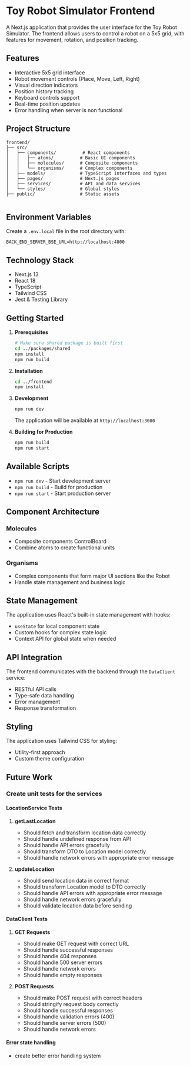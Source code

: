 # Toy Robot Simulator Frontend

A Next.js application that provides the user interface for the Toy Robot Simulator. The frontend allows users to control a robot on a 5x5 grid, with features for movement, rotation, and position tracking.

## Features

- Interactive 5x5 grid interface
- Robot movement controls (Place, Move, Left, Right)
- Visual direction indicators
- Position history tracking
- Keyboard controls support
- Real-time position updates
- Error handling when server is non functional

## Project Structure

```
frontend/
├── src/
│   ├── components/          # React components
│   │   ├── atoms/          # Basic UI components
│   │   ├── molecules/      # Composite components
│   │   └── organisms/      # Complex components
│   ├── models/             # TypeScript interfaces and types
│   ├── pages/              # Next.js pages
│   ├── services/           # API and data services
│   └── styles/             # Global styles
├── public/                 # Static assets


```
## Environment Variables

Create a `.env.local` file in the root directory with:
```
BACK_END_SERVER_BSE_URL=http://localhost:4800
```

## Technology Stack

- Next.js 13
- React 18
- TypeScript
- Tailwind CSS
- Jest & Testing Library

## Getting Started

1. **Prerequisites**
   ```bash
   # Make sure shared package is built first
   cd ../packages/shared
   npm install
   npm run build
   ```

2. **Installation**
   ```bash
   cd ../frontend
   npm install
   ```

3. **Development**
   ```bash
   npm run dev
   ```
   The application will be available at `http://localhost:3000`

4. **Building for Production**
   ```bash
   npm run build
   npm run start
   ```

## Available Scripts

- `npm run dev` - Start development server
- `npm run build` - Build for production
- `npm run start` - Start production server

## Component Architecture

### Molecules
- Composite components ControlBoard
- Combine atoms to create functional units

### Organisms
- Complex components that form major UI sections like the Robot
- Handle state management and business logic

## State Management

The application uses React's built-in state management with hooks:
- `useState` for local component state
- Custom hooks for complex state logic
- Context API for global state when needed

## API Integration

The frontend communicates with the backend through the `DataClient` service:
- RESTful API calls
- Type-safe data handling
- Error management
- Response transformation

## Styling

The application uses Tailwind CSS for styling:
- Utility-first approach
- Custom theme configuration

## Future Work

### Create unit tests for the services

#### LocationService Tests

1. **getLastLocation**
   - Should fetch and transform location data correctly
   - Should handle undefined response from API
   - Should handle API errors gracefully
   - Should transform DTO to Location model correctly
   - Should handle network errors with appropriate error message

2. **updateLocation**
   - Should send location data in correct format
   - Should transform Location model to DTO correctly
   - Should handle API errors with appropriate error message
   - Should handle network errors gracefully
   - Should validate location data before sending

#### DataClient Tests

1. **GET Requests**
   - Should make GET request with correct URL
   - Should handle successful responses
   - Should handle 404 responses
   - Should handle 500 server errors
   - Should handle network errors
   - Should handle empty responses

2. **POST Requests**
   - Should make POST request with correct headers
   - Should stringify request body correctly
   - Should handle successful responses
   - Should handle validation errors (400)
   - Should handle server errors (500)
   - Should handle network errors

#### Error state handling
   - create better error handling system
